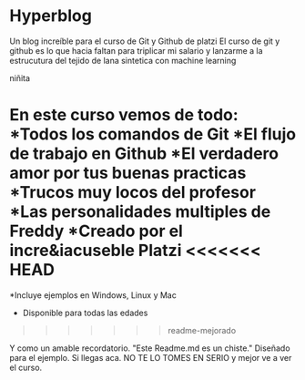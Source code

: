 # Hyperblog
Un blog increíble para el curso de Git y Github de platzi
El curso de git y github es lo que hacia faltan para triplicar mi salario y lanzarme a la estrucutura del tejido de lana sintetica con machine learning

  niñita 

  En este curso vemos de todo:
  *Todos los comandos de Git
  *El flujo de trabajo en Github
  *El verdadero amor por tus buenas practicas
  *Trucos muy locos del profesor
  *Las personalidades multiples de Freddy
  *Creado por el incre&iacuseble Platzi
<<<<<<< HEAD
=======
  *Incluye ejemplos en Windows, Linux y Mac 
  * Disponible para todas las edades
>>>>>>> readme-mejorado

  Y como un amable recordatorio. "Este Readme.md es un chiste." Diseñado para el ejemplo. Si llegas aca. NO TE LO TOMES EN SERIO y mejor ve a ver el curso.